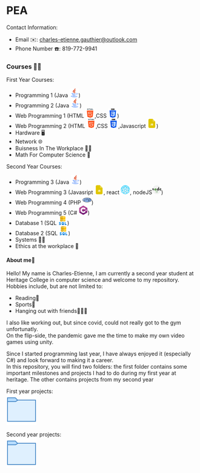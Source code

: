 # PEA
Contact Information:<br/>
- Email ✉️: charles-etienne.gauthier@outlook.com<br/>
- Phone Number ☎️: 819-772-9941<br/>
<h3>Courses 🧑‍🎓</h3>

First Year Courses:<br/>
- Programming 1 (Java ![](Images/java.png))<br/>
- Programming 2 (Java ![](Images/java.png))<br/>
- Web Programming 1 (HTML ![](Images/html-5.png),CSS ![](Images/css-3.png))<br/>
- Web Programming 2 (HTML ![](Images/html-5.png),CSS ![](Images/css-3.png),Javascript ![](Images/js-file.png))<br/>
- Hardware 🖥️<br/>
- Network 🌐<br/>
- Buisness In The Workplace 👨‍💼<br/>
- Math For Computer Science 🧮<br/>

Second Year Courses:<br/>
- Programming 3 (Java ![](Images/java.png))
- Web Programming 3 (Javasript ![](Images/js-file.png), react ![](Images/react.png), nodeJS![](Images/nodejs.png))
- Web Programming 4 (PHP ![](Images/php.png))
- Web Programming 5 (C# ![](Images/c-sharp.png))
- Database 1 (SQL ![](Images/sql-server.png))
- Database 2 (SQL ![](Images/sql-server.png))
- Systems 🧑‍💼
- Ethics at the workplace 🤝

<h4>About me👋</h4>
Hello! My name is Charles-Etienne, I am currently a second year student at Heritage College in computer science and welcome to my repository. <br/>
Hobbies include, but are not limited to:<br/>

- Reading📘
- Sports🏅
- Hanging out with friends🧑‍🤝‍🧑

I also like working out, but since covid, could not really got to the gym unfortunatly.<br/>
On the flip-side, the pandemic gave me the time to make my own video games using unity.

Since I started programming last year, I have always enjoyed it (especially C#) and look forward to making it a career.<br/>
In this repository, you will find two folders: the first folder contains some important milestones and projects I had to do during my first year at heritage. The other contains projects from my second year

First year projects:<br/> <a href="PEA-FirstYear"><img src="Images/folder-invoices.png"></a>

Second year projects:<br/> <a href="PEA-SecondYear"><img src="Images/folder-invoices.png"></a>




